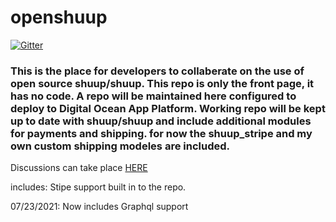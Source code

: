 # openshuup
[![Gitter](https://badges.gitter.im/Jochpe/openshuup.svg)](https://gitter.im/Jochpe/openshuup?utm_source=badge&utm_medium=badge&utm_campaign=pr-badge)

### This is the place for developers to collaberate on the use of open source shuup/shuup. This repo is only the front page, it has no code.  A repo will be maintained here configured to deploy to Digital Ocean App Platform.  Working repo will be kept up to date with shuup/shuup and include additional modules for payments and shipping.  for now the shuup_stripe and my own custom shipping modeles are included. 

Discussions can take place [HERE](https://github.com/openshuup/openshuup/discussions)

includes: Stipe support built in to the repo.

07/23/2021:  Now includes Graphql support 
